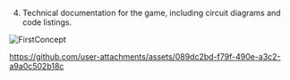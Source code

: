 4. Technical documentation for the game, including circuit diagrams and code listings.

![FirstConcept](https://github.com/user-attachments/assets/f973db24-1871-4ad2-a5fd-ca5746d987d1)

https://github.com/user-attachments/assets/089dc2bd-f79f-490e-a3c2-a9a0c502b18c
